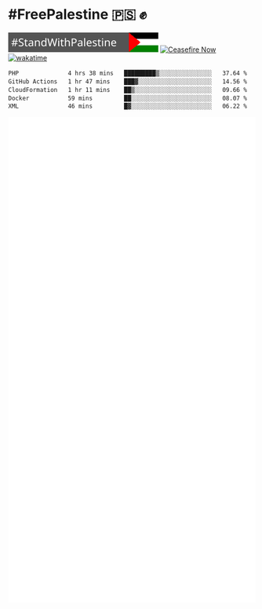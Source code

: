 # #FreePalestine 🇵🇸 ✊

[![github](https://raw.githubusercontent.com/saedyousef/StandWithPalestine/main/badges/flat/StandWithPalestine.svg)](https://github.com/saedyousef/StandWithPalestine)
[![Ceasefire Now](https://badge.techforpalestine.org/default)](https://techforpalestine.org/learn-more)
[![wakatime](https://wakatime.com/badge/user/03bf07e2-4c78-4826-8603-8922f0241061.svg)](https://wakatime.com/@03bf07e2-4c78-4826-8603-8922f0241061)
<!-- [![committers.top badge](https://user-badge.committers.top/jordan_private/saedyousef.svg)](https://user-badge.committers.top/jordan_private/saedyousef) -->

<!-- ![Profile Views](https://visitor-badge.glitch.me/badge?page_id=saedyousef.saedyousef&left_color=grey&right_color=blue&left_text=👀+Profile+Views) -->



<!-- <img src="https://github-readme-stats.vercel.app/api?username=saedyousef&show_icons=true&count_private=true" width="100%" /> --> 

<!--START_SECTION:waka-->

```txt
PHP              4 hrs 38 mins   █████████▒░░░░░░░░░░░░░░░   37.64 %
GitHub Actions   1 hr 47 mins    ███▓░░░░░░░░░░░░░░░░░░░░░   14.56 %
CloudFormation   1 hr 11 mins    ██▒░░░░░░░░░░░░░░░░░░░░░░   09.66 %
Docker           59 mins         ██░░░░░░░░░░░░░░░░░░░░░░░   08.07 %
XML              46 mins         █▓░░░░░░░░░░░░░░░░░░░░░░░   06.22 %
```

<!--END_SECTION:waka-->
    
<!-- ![github contribution grid snake animation](https://raw.githubusercontent.com/saedyousef/saedyousef/output/github-contribution-grid-snake.svg) -->


![Metrics](./github-metrics.svg)